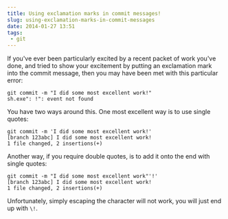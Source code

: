 ---title: Using exclamation marks in commit messages!slug: using-exclamation-marks-in-commit-messagesdate: 2014-01-27 13:51tags:  - git---If you've ever been particularly excited by a recent packet of work you've done, and tried to show your excitement by putting an exclamation mark into the commit message, then you may have been met with this particular error:

    git commit -m "I did some most excellent work!"
    sh.exe": !": event not found

You have two ways around this. One most excellent way is to use single quotes:

    git commit -m 'I did some most excellent work!'
    [branch 123abc] I did some most excellent work!
    1 file changed, 2 insertions(+)

Another way, if you require double quotes, is to add it onto the end with single quotes:

    git commit -m "I did some most excellent work"'!'
    [branch 123abc] I did some most excellent work!
    1 file changed, 2 insertions(+)

Unfortunately, simply escaping the character will not work, you will just end up with `\!`.